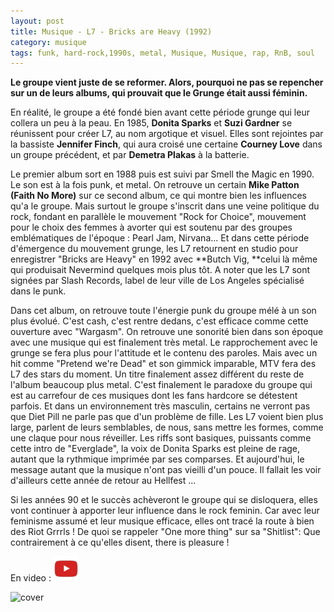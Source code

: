 ```yaml
---
layout: post
title: Musique - L7 - Bricks are Heavy (1992)
category: musique
tags: funk, hard-rock,1990s, metal, Musique, Musique, rap, RnB, soul
---
```

**Le groupe vient juste de se reformer. Alors, pourquoi ne pas se repencher sur un de leurs albums, qui prouvait que le Grunge était aussi féminin.**

En réalité, le groupe a été fondé bien avant cette période grunge qui leur collera un peu à la peau. En 1985, **Donita Sparks** et **Suzi Gardner** se réunissent pour créer L7, au nom argotique et visuel. Elles sont rejointes par la bassiste **Jennifer Finch**, qui aura croisé une certaine **Courney Love** dans un groupe précédent, et par **Demetra Plakas** à la batterie.

Le premier album sort en 1988 puis est suivi par Smell the Magic en 1990. Le son est à la fois punk, et metal. On retrouve un certain **Mike Patton (Faith No More)** sur ce second album, ce qui montre bien les influences qu'a le groupe. Mais surtout le groupe s'inscrit dans une veine politique du rock, fondant en parallèle le mouvement "Rock for Choice", mouvement pour le choix des femmes à avorter qui est soutenu par des groupes emblématiques de l'époque : Pearl Jam, Nirvana... Et dans cette période d'émergence du mouvement grunge, les L7 retournent en studio pour enregistrer "Bricks are Heavy" en 1992 avec **Butch Vig, **celui là même qui produisait Nevermind quelques mois plus tôt. A noter que les L7 sont signées par Slash Records, label de leur ville de Los Angeles spécialisé dans le punk.

Dans cet album, on retrouve toute l'énergie punk du groupe mélé à un son plus évolué. C'est cash, c'est rentre dedans, c'est efficace comme cette ouverture avec "Wargasm". On retrouve une sonorité bien dans son époque avec une musique qui est finalement très metal. Le rapprochement avec le grunge se fera plus pour l'attitude et le contenu des paroles. Mais avec un hit comme "Pretend we're Dead" et son gimmick imparable, MTV fera des L7 des stars du moment. Un titre finalement assez différent du reste de l'album beaucoup plus metal. C'est finalement le paradoxe du groupe qui est au carrefour de ces musiques dont les fans hardcore se détestent parfois. Et dans un environnement très masculin, certains ne verront pas que Diet Pill ne parle pas que d'un problème de fille. Les L7 voient bien plus large, parlent de leurs semblables, de nous, sans mettre les formes, comme une claque pour nous réveiller. Les riffs sont basiques, puissants comme cette intro de "Everglade", la voix de Donita Sparks est pleine de rage, autant que la rythmique imprimée par ses comparses. Et aujourd'hui, le message autant que la musique n'ont pas vieilli d'un pouce. Il fallait les voir d'ailleurs cette année de retour au Hellfest ...

Si les années 90 et le succès achèveront le groupe qui se disloquera, elles vont continuer à apporter leur influence dans le rock feminin. Car avec leur feminisme assumé et leur musique efficace, elles ont tracé la route à bien des Riot Grrrls ! De quoi se rappeler "One more thing" sur sa "Shitlist": Que contrairement à ce qu'elles disent, there is pleasure !

En video : [![video](/images/youtube.png)](https://www.youtube.com/watch?v=hFm00qpVX34)

![cover](https://filedn.eu/llqi9IBxlYouGRXYG2xlROb/img/2015/l7bricks.jpg)

